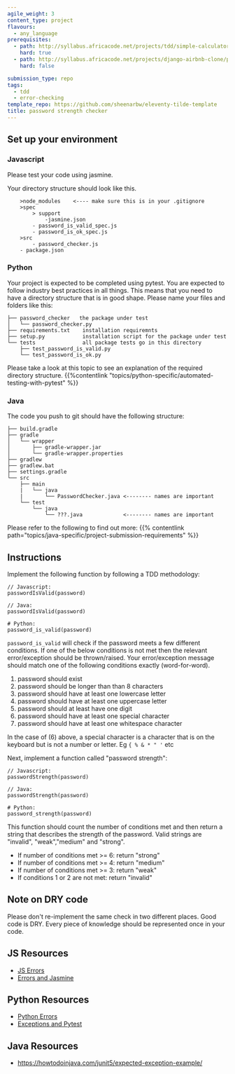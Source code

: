 ```yaml
---
agile_weight: 3
content_type: project
flavours:
  - any_language
prerequisites:
  - path: http://syllabus.africacode.net/projects/tdd/simple-calculator-part1/
    hard: true
  - path: http://syllabus.africacode.net/projects/django-airbnb-clone/property-owner-dashboard-ui/
    hard: false

submission_type: repo
tags:
  - tdd
  - error-checking
template_repo: https://github.com/sheenarbw/eleventy-tilde-template
title: password strength checker
---
```


## Set up your environment

### Javascript

Please test your code using jasmine.

Your directory structure should look like this.

```
    >node_modules    <---- make sure this is in your .gitignore
    >spec
        > support
            -jasmine.json
        - password_is_valid_spec.js
        - password_is_ok_spec.js
    >src
        - password_checker.js
    - package.json
```

### Python

Your project is expected to be completed using pytest. You are expected to follow industry best practices in all things. This means that you need to have a directory structure that is in good shape. Please name your files and folders like this:

```
├── password_checker   the package under test
│   └── password_checker.py
├── requirements.txt    installation requiremnts
├── setup.py            installation script for the package under test
└── tests               all package tests go in this directory
    ├── test_password_is_valid.py
    └── test_password_is_ok.py
```

Please take a look at this topic to see an explanation of the required directory structure.
{{%contentlink "topics/python-specific/automated-testing-with-pytest" %}}

### Java

The code you push to git should have the following structure:

```
├── build.gradle
├── gradle
│   └── wrapper
│       ├── gradle-wrapper.jar
│       └── gradle-wrapper.properties
├── gradlew
├── gradlew.bat
├── settings.gradle
└── src
    ├── main
    |   └── java
    |       └── PasswordChecker.java <-------- names are important
    └── test
        └── java
            └── ???.java             <-------- names are important
```

Please refer to the following to find out more: {{% contentlink path="topics/java-specific/project-submission-requirements" %}}

## Instructions

Implement the following function by following a TDD methodology:

```
// Javascript:
passwordIsValid(password)
```

```
// Java:
passwordIsValid(password)
```

```
# Python:
password_is_valid(password)
```

`password_is_valid` will check if the password meets a few different conditions. If one of the below conditions is not met then the relevant error/exception should be thrown/raised. Your error/exception message should match one of the following conditions exactly (word-for-word).

1. password should exist
2. password should be longer than than 8 characters
3. password should have at least one lowercase letter
4. password should have at least one uppercase letter
5. password should at least have one digit
6. password should have at least one special character
7. password should have at least one whitespace character

In the case of (6) above, a special character is a character that is on the keyboard but is not a number or letter. Eg `{ % & * " '` etc

Next, implement a function called "password strength":

```
// Javascript:
passwordStrength(password)
```

```
// Java:
passwordStrength(password)
```

```
# Python:
password_strength(password)
```

This function should count the number of conditions met and then return a string that describes the strength of the password. Valid strings are "invalid", "weak","medium" and "strong".

- If number of conditions met >= 6: return "strong"
- If number of conditions met >= 4: return "medium"
- If number of conditions met >= 3: return "weak"
- If conditions 1 or 2 are not met: return "invalid"

## Note on DRY code

Please don't re-implement the same check in two different places. Good code is DRY. Every piece of knowledge should be represented once in your code.

## JS Resources

- [JS Errors](https://www.w3schools.com/js/js_errors.asp)
- [Errors and Jasmine](https://stackoverflow.com/questions/4144686/how-to-write-a-test-which-expects-an-error-to-be-thrown-in-jasmine)

## Python Resources

- [Python Errors](https://www.codementor.io/sheena/how-to-write-python-custom-exceptions-du107ufv9?referral=sheena-kvo1e6ewh)
- [Exceptions and Pytest](https://stackoverflow.com/questions/23337471/how-to-properly-assert-that-an-exception-gets-raised-in-pytest)

## Java Resources

- https://howtodoinjava.com/junit5/expected-exception-example/
